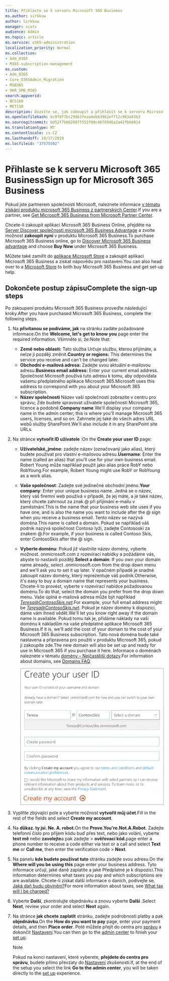 ```yaml
---
title: Přihlaste se k serveru Microsoft 365 Business
ms.author: sirkkuw
author: Sirkkuw
manager: scotv
audience: Admin
ms.topic: article
ms.service: o365-administration
localization_priority: Normal
ms.collection:
- Adm_O365
- M365-subscription-management
ms.custom:
- Adm_O365
- Core_O365Admin_Migration
- MSB365
- OKR_SMB_M365
search.appverid:
- BCS160
- MET150
description: Dozvíte se, jak zakoupit a přihlásit se k serveru Microsoft 365 Business.
ms.openlocfilehash: bc9f8f7bc29d63feaa4eb63962eff12c963a63b2
ms.sourcegitcommit: bd52f7b662887f552f90c46f69d6a2a42fb66914
ms.translationtype: MT
ms.contentlocale: cs-CZ
ms.lasthandoff: 10/17/2019
ms.locfileid: "37575502"
---
```

# <a name="sign-up-for-microsoft-365-business"></a><span data-ttu-id="0bd3f-103">Přihlaste se k serveru Microsoft 365 Business</span><span class="sxs-lookup"><span data-stu-id="0bd3f-103">Sign up for Microsoft 365 Business</span></span>

<span data-ttu-id="0bd3f-104">Pokud jste partnerem společnosti Microsoft, naleznete informace [v tématu získání produktu microsoft 365 Business z partnerských Center](get-microsoft-365-business.md#get-microsoft-365-business-from-microsoft-partner-center).</span><span class="sxs-lookup"><span data-stu-id="0bd3f-104">If you are a partner, see [Get Microsoft 365 Business from Microsoft Partner Center](get-microsoft-365-business.md#get-microsoft-365-business-from-microsoft-partner-center).</span></span>

<span data-ttu-id="0bd3f-105">Chcete-li zakoupit aplikaci Microsoft 365 Business Online, přejděte na [Server Discover společnosti microsoft 365 Business Advantage](https://www.microsoft.com/microsoft-365/business#pmg-cmp-desktop) a zvolte možnost **zakoupit nyní** v produktu Microsoft 365 Business.</span><span class="sxs-lookup"><span data-stu-id="0bd3f-105">To purchase Microsoft 365 Business online, go to [Discover Microsoft 365 Business advantage](https://www.microsoft.com/microsoft-365/business#pmg-cmp-desktop) and choose **Buy Now** under Microsoft 365 Business.</span></span>

<span data-ttu-id="0bd3f-106">Můžete také zamířit do [aplikace Microsoft Store](https://www.microsoft.com/en-us/store/locations/find-a-store?icid=en-us_UF_FAS) a zakoupit aplikaci Microsoft 365 Business a získat nápovědu pro nastavení.</span><span class="sxs-lookup"><span data-stu-id="0bd3f-106">You can also head over to a [Microsoft Store](https://www.microsoft.com/en-us/store/locations/find-a-store?icid=en-us_UF_FAS) to both buy Microsoft 365 Business and get set-up help.</span></span>

## <a name="complete-the-sign-up-steps"></a><span data-ttu-id="0bd3f-107">Dokončete postup zápisu</span><span class="sxs-lookup"><span data-stu-id="0bd3f-107">Complete the sign-up steps</span></span>

<span data-ttu-id="0bd3f-108">Po zakoupení produktu Microsoft 365 Business proveďte následující kroky.</span><span class="sxs-lookup"><span data-stu-id="0bd3f-108">After you have purchased Microsoft 365 Business, complete the following steps.</span></span>

1. <span data-ttu-id="0bd3f-109">Na **přivítanou se podíváme, jak** na stránku zadáte požadované informace.</span><span class="sxs-lookup"><span data-stu-id="0bd3f-109">On the **Welcome, let's get to know you** page enter the required information.</span></span> <span data-ttu-id="0bd3f-110">Všimněte si, že:</span><span class="sxs-lookup"><span data-stu-id="0bd3f-110">Note that:</span></span>
 
    -  <span data-ttu-id="0bd3f-111">**Země nebo oblasti:** Tato služba Určuje službu, kterou přijímáte, a nelze ji později změnit.</span><span class="sxs-lookup"><span data-stu-id="0bd3f-111">**Country or regions:** This determines the service you receive and can't be changed later.</span></span>
    - <span data-ttu-id="0bd3f-112">**Obchodní e-mailová adresa:** Zadejte svou aktuální e-mailovou adresu.</span><span class="sxs-lookup"><span data-stu-id="0bd3f-112">**Business email address:** Enter your current email address.</span></span> <span data-ttu-id="0bd3f-113">Společnost Microsoft používá tuto adresu k tomu, aby odpovídala vašemu předplatného aplikace Microsoft 365.</span><span class="sxs-lookup"><span data-stu-id="0bd3f-113">Microsoft uses this address to correspond with you about your Microsoft 365 subscription.</span></span>
    - <span data-ttu-id="0bd3f-114">**Název společnosti** Název vaší společnosti zobrazíte v centru pro správu; Zde budete spravovat uživatele společnosti Microsoft 365, licence a podobně.</span><span class="sxs-lookup"><span data-stu-id="0bd3f-114">**Company name** We'll display your company name in the admin center; this is where you'll manage Microsoft 365 users, licenses, and so on.</span></span> <span data-ttu-id="0bd3f-115">Zahrnete jej také do všech adres URL webů služby SharePoint.</span><span class="sxs-lookup"><span data-stu-id="0bd3f-115">We'll also include it in any SharePoint site URLs.</span></span>

2. <span data-ttu-id="0bd3f-116">Na stránce **vytvořit ID uživatele** :</span><span class="sxs-lookup"><span data-stu-id="0bd3f-116">On the **Create your user ID** page:</span></span>

    - <span data-ttu-id="0bd3f-117">**Uživatelské_jméno**: zadejte název (označovaný jako alias), který budete používat pro vlastní e-mailovou adresu.</span><span class="sxs-lookup"><span data-stu-id="0bd3f-117">**Username**: Enter the name (called an alias) that you'll use for your own business email.</span></span> <span data-ttu-id="0bd3f-118">Robert Young může například použít jako alias práce RobY nebo RobYoung.</span><span class="sxs-lookup"><span data-stu-id="0bd3f-118">For example, Robert Young might use RobY or RobYoung as a work alias.</span></span>
    - <span data-ttu-id="0bd3f-119">**Vaše společnost**: Zadejte své jedinečné obchodní jméno.</span><span class="sxs-lookup"><span data-stu-id="0bd3f-119">**Your company**: Enter your unique business name.</span></span> <span data-ttu-id="0bd3f-120">Jedná se o název, který váš firemní web používá v případě, že jej máte, a je také název, který chcete zahrnout za znak @ při přijímání e-mailu v zaměstnání.</span><span class="sxs-lookup"><span data-stu-id="0bd3f-120">This is the name that your business web site uses if you have one, and is also the name you want to include after the @ sign when you receive a business email.</span></span> <span data-ttu-id="0bd3f-121">Tento název se nazývá doména.</span><span class="sxs-lookup"><span data-stu-id="0bd3f-121">This name is called a domain.</span></span> <span data-ttu-id="0bd3f-122">Pokud se například váš podnik nazývá společnost Contoso lyží, zadejte Contososki za znakem @.</span><span class="sxs-lookup"><span data-stu-id="0bd3f-122">For example, if your business is called Contoso Skis, enter ContosoSkis after the @ sign.</span></span>
    - <span data-ttu-id="0bd3f-123">**Vyberte doménu**: Pokud již vlastníte název domény, vyberte možnost. onmicrosoft.com z rozevírací nabídky a požádáme vás, abyste to nastavili později.</span><span class="sxs-lookup"><span data-stu-id="0bd3f-123">**Select a domain**: If you own your domain name already, select .onmicrosoft.com from the drop down menu and we'll ask you to set it up later.</span></span> <span data-ttu-id="0bd3f-124">V opačném případě je snadné zakoupit název domény, který reprezentuje váš podnik.</span><span class="sxs-lookup"><span data-stu-id="0bd3f-124">Otherwise, it's easy to buy a domain name that represents your business.</span></span> <span data-ttu-id="0bd3f-125">Chcete-li to provést, vyberte v rozevírací nabídce požadovanou doménu.</span><span class="sxs-lookup"><span data-stu-id="0bd3f-125">To do that, select the domain you prefer from the drop down menu.</span></span> <span data-ttu-id="0bd3f-126">Vaše úplná e-mailová adresa může být například *Teresa@ContosoSkis.net*.</span><span class="sxs-lookup"><span data-stu-id="0bd3f-126">For example, your full email address might be *Teresa@ContosoSkis.net*.</span></span> <span data-ttu-id="0bd3f-127">Pokud je název domény k dispozici, dáme vám ihned vědět.</span><span class="sxs-lookup"><span data-stu-id="0bd3f-127">We'll let you know right away if the domain name is available.</span></span> <span data-ttu-id="0bd3f-128">Pokud tomu tak je, přidáme náklady na vaši doménu k nákladům na vaše předplatné aplikace Microsoft 365 Business.</span><span class="sxs-lookup"><span data-stu-id="0bd3f-128">If it is, we'll add the cost of your domain to the cost of your Microsoft 365 Business subscription.</span></span> <span data-ttu-id="0bd3f-129">Tato nová doména bude také nastavena a připravena pro použití v produktu Microsoft 365, pokud ji zakoupíte zde.</span><span class="sxs-lookup"><span data-stu-id="0bd3f-129">The new domain will also be set up and ready for use in Microsoft 365 if you purchase it here.</span></span> <span data-ttu-id="0bd3f-130">Informace o doménách naleznete v tématu [domény – Nejčastější dotazy](https://docs.microsoft.com/office365/admin/setup/domains-faq).</span><span class="sxs-lookup"><span data-stu-id="0bd3f-130">For information about domains, see [Domains FAQ](https://docs.microsoft.com/office365/admin/setup/domains-faq).</span></span>
    
        ![Snímek obrazovky vytvoření stránky ID uživatele](media/signinuserid.png)

3. <span data-ttu-id="0bd3f-132">Vyplňte zbývající pole a vyberte možnost **vytvořit můj účet**.</span><span class="sxs-lookup"><span data-stu-id="0bd3f-132">Fill in the rest of the fields and select **Create my account**.</span></span>
4. <span data-ttu-id="0bd3f-133">Na **důkaz. ty jsi. Ne. A. robot.**</span><span class="sxs-lookup"><span data-stu-id="0bd3f-133">On the **Prove.You're.Not.A.Robot.**</span></span> <span data-ttu-id="0bd3f-134">Zadejte telefonní číslo pro příjem kódu buď přes text, nebo jako volání, vyberte **text mě** nebo **zavolejte**a pak zadejte \> **ověřovací kód.**</span><span class="sxs-lookup"><span data-stu-id="0bd3f-134">page enter a phone number to receive a code either via text or a call and select **Text me** or **Call me**, then enter the verification code \> **Next**.</span></span>
5. <span data-ttu-id="0bd3f-135">Na panelu **kde budete používat tuto** stránku zadejte svou adresu.</span><span class="sxs-lookup"><span data-stu-id="0bd3f-135">On the **Where will you be using this** page enter your business address.</span></span> <span data-ttu-id="0bd3f-136">Tyto informace určují, jaké daně zaplatíte a jaké Předplatné je k dispozici.</span><span class="sxs-lookup"><span data-stu-id="0bd3f-136">This information determines what taxes you pay and which subscriptions are are available.</span></span> <span data-ttu-id="0bd3f-137">Chcete-li získat další informace o daních, podívejte se, [Jaká daň budu obviněni?](https://docs.microsoft.com/office365/admin/subscriptions-and-billing/what-tax-will-i-be-charged?view=o365-worldwide)</span><span class="sxs-lookup"><span data-stu-id="0bd3f-137">For more information about taxes, see [What tax will I be charged?](https://docs.microsoft.com/office365/admin/subscriptions-and-billing/what-tax-will-i-be-charged?view=o365-worldwide)</span></span> 
1. <span data-ttu-id="0bd3f-138">Vyberte **Další**, zkontrolujte objednávku a znovu vyberte **Další** .</span><span class="sxs-lookup"><span data-stu-id="0bd3f-138">Select **Next**, review your order and select **Next** again.</span></span>
1. <span data-ttu-id="0bd3f-139">Na stránce **jak chcete zaplatit** stránku, zadejte podrobnosti platby a pak **objednávku**.</span><span class="sxs-lookup"><span data-stu-id="0bd3f-139">On the **How do you want to pay** page, enter your payment details, and then **Place order**.</span></span>
    <span data-ttu-id="0bd3f-140">Poté můžete přejít do centra pro [správu](https://docs.microsoft.com/en-us/office365/admin/subscriptions-and-billing/what-tax-will-i-be-charged?view=o365-worldwide) a dokončit [Nastavení](set-up.md).</span><span class="sxs-lookup"><span data-stu-id="0bd3f-140">You can then go to the [admin center](https://docs.microsoft.com/en-us/office365/admin/subscriptions-and-billing/what-tax-will-i-be-charged?view=o365-worldwide) to finish your [set up](set-up.md).</span></span>

    > [!NOTE]
    > <span data-ttu-id="0bd3f-141">Pokud na konci nastavení, které vyberete, **přejdete do centra pro správu**, budete přímo převzaty do [Nastavení](set-up.md) zkušeností.</span><span class="sxs-lookup"><span data-stu-id="0bd3f-141">If, at the end of the setup you select the link **Go to the admin center**, you will be taken directly to the [set up](set-up.md) experience.</span></span>